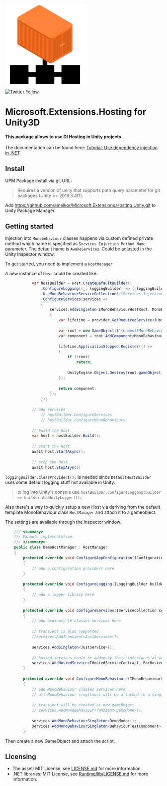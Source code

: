 ![Preview](Editor/Gizmos/host_service_icon.png)
 
[![Twitter Follow](https://img.shields.io/twitter/follow/AlekseyMelkor?color=blue&label=Follow%20on%20Twitter&logo=%20&logoColor=%20&style=flat-square)](https://twitter.com/AlekseyMelkor)

# Microsoft.Extensions.Hosting for Unity3D
#### This package allows to use DI Hosting in Unity projects.
The documentation can be found here: [Tutorial: Use dependency injection in .NET](https://docs.microsoft.com/ru-ru/dotnet/core/extensions/dependency-injection-usage)

## Install

UPM Package install via git URL:
> Requires a version of unity that supports path query parameter for git packages (Unity >= 2019.3.4f1).

Add https://github.com/amelkor/Microsoft.Extensions.Hosting.Unity.git to Unity Package Manager

## Getting started

Injection into `Monobehaviour` classes happens via custom defined private method which name is specified as `Services Injection Method Name` parameter. The default name is `AwakeServices`. Could be adjusted in the Unity Inspector window.

To get started, you need to implement a `HostManager`

A new instance of `Host` could be created like:
```cs
            var hostBuilder = Host.CreateDefaultBuilder()
                .ConfigureLogging((_, loggingBuilder) => { loggingBuilder.ClearProviders(); })
                .UseMonoBehaviourServiceCollection(/*Services Injection Method Name for MonoBehaviour*/)
                .ConfigureServices(services =>
                {
                    services.AddSingleton<IMonoBehaviourHostRoot, MonoBehaviourHostRoot>(provider =>
                    {
                        var lifetime = provider.GetRequiredService<IHostApplicationLifetime>();

                        var root = new GameObject($"{nameof(MonoBehaviourHostRoot)} (host root)");
                        var component = root.AddComponent<MonoBehaviourHostRoot>();

                        lifetime.ApplicationStopped.Register(() =>
                        {
                            if (!root)
                                return;

                            UnityEngine.Object.Destroy(root.gameObject);
                        });

                        return component;
                    });
                });

            // add services
                // hostBuilder.ConfigureServices
                // hostBuilder.ConfigureMonoBehaviours

            // build the host
            var host = hostBuilder.Build();

            // start the host
            await host.StartAsync();

            // stop the host
            await host.StopAsync()
```

`loggingBuilder.ClearProviders();` is needed since `DefaultHostBuilder` uses some default logging stuff not available in Unity.

> to log into Unity's console use `hostBuilder.ConfigureLogging(builder => builder.AddUnityLogger());`

Also there's a way to quickly setup a new Host via deriving from the default template MonoBehaviour class `HostManager` and attach it to a gameobject. 

The settings are available through the Inspector window.

```cs
    /// <summary>
    /// Example implementation.
    /// </summary>
    public class DemoHostManager : HostManager
    {
        protected override void ConfigureAppConfiguration(IConfigurationBuilder builder)
        {
            // add a configuration providers here
        }

        protected override void ConfigureLogging(ILoggingBuilder builder)
        {
            // add a logger library here
        }

        protected override void ConfigureServices(IServiceCollection services)
        {
            // add ordinary C# classes services here
            
            // transient is also supported
            //services.AddTransient<JustService>();
            
            services.AddSingleton<JustService>();
            
            // hosted services could be added by their interfaces as well
            services.AddHostedService<IHostedServiceContract, PocHostedService>();
        }

        protected override void ConfigureMonoBehaviours(IMonoBehaviourServiceCollectionBuilder services)
        {
            // add MonoBehaviour classes services here
            // all MonoBehaviour singltones will be attached to a single gameObject created at runtime
            
            // transient will be created as new gameObject
            // services.AddMonoBehaviourTransient<DemoMono>();
            
            services.AddMonoBehaviourSingleton<DemoMono>();
            services.AddMonoBehaviourSingleton<BehaviourTestComponent>();
        }
```

Then create a new GameObject and attach the script.

## Licensing
- The asset: MIT License, see  [LICENSE.md](LICENSE.md) for more information.
- .NET libraries: MIT License, see  [Runtime/lib/LICENSE.md](Runtime/lib/LICENSE.txt) for more information.
